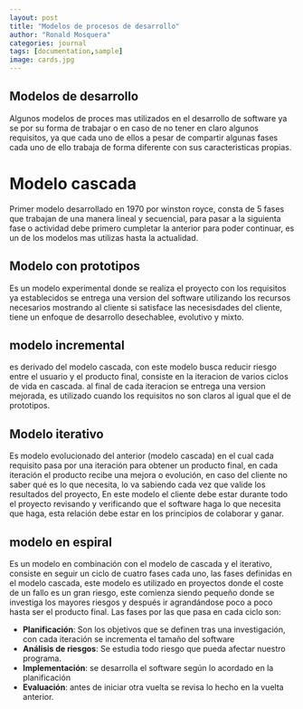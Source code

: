 ```yaml
---
layout: post
title: "Modelos de procesos de desarrollo"
author: "Ronald Mosquera"
categories: journal
tags: [documentation,sample]
image: cards.jpg
---
```

## Modelos de desarrollo

Algunos modelos de proces mas utilizados en el desarrollo de software ya se por su forma de
trabajar o en caso de no tener en claro algunos requisitos, ya que cada uno de ellos a pesar
de compartir algunas fases cada uno de ello trabaja de forma diferente con sus caracteristicas
propias. 

# Modelo cascada

Primer modelo desarrollado en 1970 por winston royce, consta de 5 fases que trabajan de una
manera lineal y secuencial, para pasar a la siguienta fase o actividad debe primero cumpletar
la anterior para poder continuar, es un de los modelos mas utilizas hasta la actualidad.

## Modelo con prototipos

Es un modelo experimental donde se realiza el proyecto con los requisitos ya establecidos se
entrega una version del software utilizando los recursos necesarios mostrando al cliente si
satisface las necesisdades del cliente, tiene un enfoque de desarrollo desechablee, evolutivo
y mixto.

## modelo incremental

es derivado del modelo cascada, con este modelo busca reducir riesgo entre el usuario y el
producto final, consiste en la iteracion de varios ciclos de vida en cascada. al final de cada
iteracion se entrega una version mejorada, es utilizado cuando los requisitos no son claros al
igual que el de prototipos.

## Modelo iterativo

Es modelo evolucionado del anterior (modelo cascada) en el cual cada requisito pasa por una
iteración para obtener un producto final, en cada iteración el producto recibe una mejora o
evolución, en caso del cliente no saber qué es lo que necesita, lo va sabiendo cada vez que
valide los resultados del proyecto, En este modelo el cliente debe estar durante todo el
proyecto revisando y verificando que el software haga lo que necesita que haga, esta relación
debe estar en los principios de colaborar y ganar.

## modelo en espiral

Es un modelo en combinación con el modelo de cascada y el iterativo, consiste en seguir un ciclo de cuatro fases cada uno, las fases definidas en el modelo cascada, este modelo
es utilizado en proyectos donde el coste de un fallo es un gran riesgo, este comienza siendo pequeño donde se investiga los mayores riesgos y después ir agrandándose poco a poco
hasta ser el producto final.
Las fases por las que pasa en cada ciclo son: 
* <b>Planificación</b>: Son los objetivos que se definen tras una investigación, con cada iteración se incrementa el tamaño del software 
* <b>Análisis de riesgos</b>: Se estudia todo riesgo que pueda afectar nuestro programa.
*	<b>Implementación</b>: se desarrolla el software según lo acordado en la planificación 
*	<b>Evaluación</b>: antes de iniciar otra vuelta se revisa lo hecho en la vuelta anterior.


